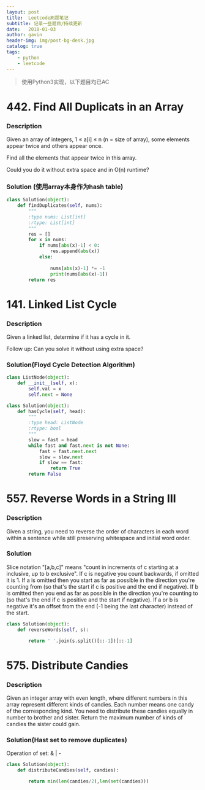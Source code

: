 ```yaml
---
layout: post
title:  Leetcode刷题笔记
subtitle: 记录一些题目/持续更新
date:   2018-01-03
author: gavin
header-img: img/post-bg-desk.jpg
catalog: true
tags:
    - python
    - leetcode
---
```


>使用Python3实现，以下题目均已AC

# 442. Find All Duplicats in an Array

### Description


Given an array of integers, 1 ≤ a[i] ≤ n (n = size of array), some elements appear twice and others appear once.

Find all the elements that appear twice in this array.

Could you do it without extra space and in O(n) runtime?



### Solution (使用array本身作为hash table)


```python
class Solution(object):
    def findDuplicates(self, nums):
        """
        :type nums: List[int]
        :rtype: List[int]
        """
        res = []
        for x in nums:
            if nums[abs(x)-1] < 0:
                res.append(abs(x))
            else:
                
                nums[abs(x)-1] *= -1
                print(nums[abs(x)-1])
        return res
```

# 141. Linked List Cycle

### Description

Given a linked list, determine if it has a cycle in it.

Follow up:
Can you solve it without using extra space?

### Solution(Floyd Cycle Detection Algorithm)

```python
class ListNode(object):
    def __init__(self, x):
        self.val = x
        self.next = None

class Solution(object):
    def hasCycle(self, head):
        """
        :type head: ListNode
        :rtype: bool
        """
        slow = fast = head
        while fast and fast.next is not None:
            fast = fast.next.next
            slow = slow.next
            if slow == fast:
                return True
        return False
```

# 557. Reverse Words in a String III

### Description

Given a string, you need to reverse the order of characters in each word within a sentence while still preserving whitespace and initial word order.

### Solution

Slice notation "[a,b,c]" means "count in increments of c starting at a inclusive, up to b exclusive". If c is negative you count backwards, if omitted it is 1. If a is omitted then you start as far as possible in the direction you're counting from (so that's the start if c is positive and the end if negative). If b is omitted then you end as far as possible in the direction you're counting to (so that's the end if c is positive and the start if negative). If a or b is negative it's an offset from the end (-1 being the last character) instead of the start.

```python
class Solution(object):
    def reverseWords(self, s):

        return ' '.join(s.split()[::-1])[::-1]
```
# 575. Distribute Candies

### Description

Given an integer array with even length, where different numbers in this array represent different kinds of candies. Each number means one candy of the corresponding kind. You need to distribute these candies equally in number to brother and sister. Return the maximum number of kinds of candies the sister could gain.

### Solution(Hast set to remove duplicates)

Operation of set: & | -

```python
class Solution(object):
    def distributeCandies(self, candies):

        return min(len(candies/2),len(set(candies)))

```


